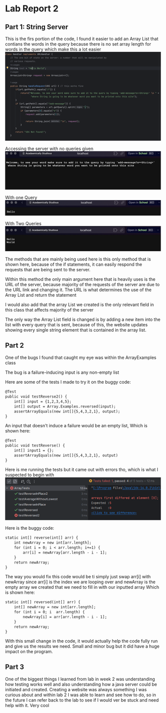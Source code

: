 # Lab Report 2

## Part 1: String Server


This is the firs portion of the code, I found it easier to add an Array List that contians the words in the query because there is no set array length for words in the query which make this a lot easier
![yes](StringServerCode.png)

Accessing the server with no queries given
![work?](WebsiteWithNoQuery.png)

With one Query
![yay](WebSitewithAQuery.png)

With Two Queries
![nay](WithTwoQueries.png)

The methods that are mainly being used here is this only method that is shown here, because of the if statements, it can easily respond the requests that are being sent to the server. 

Within this method the only main argument here that is heavily uses is the URL of the server, because majority of the requests of the server are due to the URL link and changing it. The URL is what determines the use of the Array List and return the statement 

I would also add that the array List we created is the only relevant field in this class that affects majority of the server

The only way the Array List field is changed is by adding a new item into the list with every query that is sent, because of this, the website updates showing every single string element that is contained in the array list.

## Part 2 


One of the bugs I found that caught my eye was within the ArrayExamples class

The bug is a failure-inducing input is any non-empty list

Here are some of the tests I made to try it on the buggy code:

``` 
@Test
public void testReverse2() { 
    int[] input = {1,2,3,4,5};
    int[] output = Array.Examples.reversed(input);
    assertArrayEquals(new int[]{5,4,3,2,1}, output);
} 
```

An input that doesn't induce a failure  would be an empty list, Which is shown here:

```
@Test 
public void testReverse() { 
    int[] input1 = {};
    assertArrayEquals(new int[]{5,4,3,2,1}, output)
} 
```
Here is me running the tests but it came out with errors tho, which is what I suspected to begin with
![tryingthesetests](tryingthesetests.png)


Here is the buggy code:

``` 
static int[] reverse(int[] arr) { 
    int newArray = new int[arr.length];
    for (int i = 0; i < arr.length; i+=1) { 
        arr[i] = newArray[arr.length - i - 1];
    }
    return newArray;
}

```
The way you would fix this code would be ti simply just swap arr[i] with newArray since arr[i] is the index we are looping over and newArray is the empty array we created that we need to fill in with our inputted array
Which is shown here: 

```
static int[] reversed(int[] arr) { 
    int[] newArray = new int[arr.length];
    for (int i = 0; i  arr.length) { 
        newArray[i] = arr[arr.length - i - 1];
    }
    return newArray;
}
```

With this small change in the code, it would actually help the code fully run and give us the results we need. Small and minor bug but it did have a huge impact on the program.

## Part 3


One of the biggest things I learned from lab in week 2 was understanding how testing works well and also understanding how a java server could be initiated and created. Creating a website was always something I was curious about and within lab 2 I was able to learn and see how to do, so in the future I can refer back to the lab to see if I would ver be stuck and need help with it. Very cool






